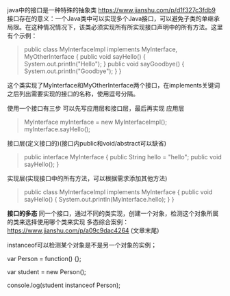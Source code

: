java中的接口是一种特殊的抽象类
https://www.jianshu.com/p/d1f327c3fdb9
接口存在的意义：一个Java类中可以实现多个Java接口，可以避免子类的单继承局限。在这种情况情况下，该类必须实现所有所实现接口声明中的所有方法。这里有个示例：
>public class MyInterfaceImpl
    implements MyInterface, MyOtherInterface {
    public void sayHello() {
        System.out.println("Hello");
    }
    public void sayGoodbye() {
        System.out.println("Goodbye");
    }
}

这个类实现了MyInterface和MyOtherInterface两个接口，在implements关键词之后列出需要实现的接口的名称，使用逗号分隔。

使用一个接口有三步
可以先写应用层和接口层，最后再实现
应用层
>MyInterface myInterface = new MyInterfaceImpl();
myInterface.sayHello();

接口层(定义接口的)(接口内public和void/abstract可以缺省)
>public interface MyInterface {
    public String hello = "hello";
    public void sayHello();
}

实现层(实现接口中的所有方法，可以根据需求添加其他方法)
>public class MyInterfaceImpl implements MyInterface {
    public void sayHello() {
        System.out.println(MyInterface.hello);
    }
}

**接口的多态**
同一个接口，通过不同的类实现，创建一个对象，检测这个对象所属的类来选择使用哪个类来实现
多态综合案例：https://www.jianshu.com/p/a09c9dac4264 (文章末尾)

instanceof可以检测某个对象是不是另一个对象的实例；

var Person = function() {};

var student = new Person();

console.log(student instanceof Person);